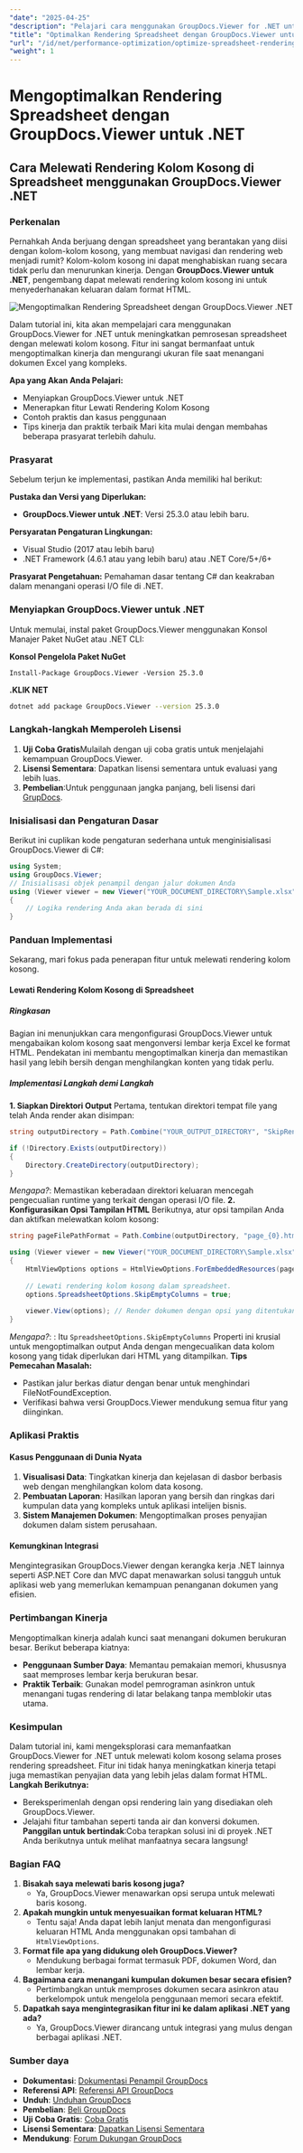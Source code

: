 ```yaml
---
"date": "2025-04-25"
"description": "Pelajari cara menggunakan GroupDocs.Viewer for .NET untuk melewati proses rendering kolom kosong di spreadsheet, mengoptimalkan kinerja dan ukuran output. Tingkatkan aplikasi .NET Anda hari ini."
"title": "Optimalkan Rendering Spreadsheet dengan GroupDocs.Viewer untuk .NET&#58; Lewati Kolom Kosong"
"url": "/id/net/performance-optimization/optimize-spreadsheet-rendering-groupdocs-viewer-net/"
"weight": 1
---
```


# Mengoptimalkan Rendering Spreadsheet dengan GroupDocs.Viewer untuk .NET
## Cara Melewati Rendering Kolom Kosong di Spreadsheet menggunakan GroupDocs.Viewer .NET
### Perkenalan
Pernahkah Anda berjuang dengan spreadsheet yang berantakan yang diisi dengan kolom-kolom kosong, yang membuat navigasi dan rendering web menjadi rumit? Kolom-kolom kosong ini dapat menghabiskan ruang secara tidak perlu dan menurunkan kinerja. Dengan **GroupDocs.Viewer untuk .NET**, pengembang dapat melewati rendering kolom kosong ini untuk menyederhanakan keluaran dalam format HTML.

![Mengoptimalkan Rendering Spreadsheet dengan GroupDocs.Viewer .NET](/viewer/performance-optimization/optimize-spreadsheet-rendering.png)

Dalam tutorial ini, kita akan mempelajari cara menggunakan GroupDocs.Viewer for .NET untuk meningkatkan pemrosesan spreadsheet dengan melewati kolom kosong. Fitur ini sangat bermanfaat untuk mengoptimalkan kinerja dan mengurangi ukuran file saat menangani dokumen Excel yang kompleks.

**Apa yang Akan Anda Pelajari:**
- Menyiapkan GroupDocs.Viewer untuk .NET
- Menerapkan fitur Lewati Rendering Kolom Kosong
- Contoh praktis dan kasus penggunaan
- Tips kinerja dan praktik terbaik
Mari kita mulai dengan membahas beberapa prasyarat terlebih dahulu.
### Prasyarat
Sebelum terjun ke implementasi, pastikan Anda memiliki hal berikut:

**Pustaka dan Versi yang Diperlukan:**
- **GroupDocs.Viewer untuk .NET**: Versi 25.3.0 atau lebih baru.

**Persyaratan Pengaturan Lingkungan:**
- Visual Studio (2017 atau lebih baru)
- .NET Framework (4.6.1 atau yang lebih baru) atau .NET Core/5+/6+

**Prasyarat Pengetahuan:**
Pemahaman dasar tentang C# dan keakraban dalam menangani operasi I/O file di .NET.
### Menyiapkan GroupDocs.Viewer untuk .NET
Untuk memulai, instal paket GroupDocs.Viewer menggunakan Konsol Manajer Paket NuGet atau .NET CLI:

**Konsol Pengelola Paket NuGet**
```plaintext
Install-Package GroupDocs.Viewer -Version 25.3.0
```

**.KLIK NET**
```bash
dotnet add package GroupDocs.Viewer --version 25.3.0
```

### Langkah-langkah Memperoleh Lisensi
1. **Uji Coba Gratis**Mulailah dengan uji coba gratis untuk menjelajahi kemampuan GroupDocs.Viewer.
2. **Lisensi Sementara**: Dapatkan lisensi sementara untuk evaluasi yang lebih luas.
3. **Pembelian**:Untuk penggunaan jangka panjang, beli lisensi dari [GrupDocs](https://purchase.groupdocs.com/buy).

### Inisialisasi dan Pengaturan Dasar
Berikut ini cuplikan kode pengaturan sederhana untuk menginisialisasi GroupDocs.Viewer di C#:
```csharp
using System;
using GroupDocs.Viewer;
// Inisialisasi objek penampil dengan jalur dokumen Anda
using (Viewer viewer = new Viewer("YOUR_DOCUMENT_DIRECTORY\Sample.xlsx"))
{
    // Logika rendering Anda akan berada di sini
}
```
### Panduan Implementasi
Sekarang, mari fokus pada penerapan fitur untuk melewati rendering kolom kosong.
#### Lewati Rendering Kolom Kosong di Spreadsheet
##### Ringkasan
Bagian ini menunjukkan cara mengonfigurasi GroupDocs.Viewer untuk mengabaikan kolom kosong saat mengonversi lembar kerja Excel ke format HTML. Pendekatan ini membantu mengoptimalkan kinerja dan memastikan hasil yang lebih bersih dengan menghilangkan konten yang tidak perlu.
##### Implementasi Langkah demi Langkah
**1. Siapkan Direktori Output**
Pertama, tentukan direktori tempat file yang telah Anda render akan disimpan:
```csharp
string outputDirectory = Path.Combine("YOUR_OUTPUT_DIRECTORY", "SkipRenderingOfEmptyColumns");

if (!Directory.Exists(outputDirectory))
{
    Directory.CreateDirectory(outputDirectory);
}
```
*Mengapa?*: Memastikan keberadaan direktori keluaran mencegah pengecualian runtime yang terkait dengan operasi I/O file.
**2. Konfigurasikan Opsi Tampilan HTML**
Berikutnya, atur opsi tampilan Anda dan aktifkan melewatkan kolom kosong:
```csharp
string pageFilePathFormat = Path.Combine(outputDirectory, "page_{0}.html");

using (Viewer viewer = new Viewer("YOUR_DOCUMENT_DIRECTORY\Sample.xlsx"))
{
    HtmlViewOptions options = HtmlViewOptions.ForEmbeddedResources(pageFilePathFormat);
    
    // Lewati rendering kolom kosong dalam spreadsheet.
    options.SpreadsheetOptions.SkipEmptyColumns = true;
    
    viewer.View(options); // Render dokumen dengan opsi yang ditentukan.
}
```
*Mengapa?*: : Itu `SpreadsheetOptions.SkipEmptyColumns` Properti ini krusial untuk mengoptimalkan output Anda dengan mengecualikan data kolom kosong yang tidak diperlukan dari HTML yang ditampilkan.
**Tips Pemecahan Masalah:**
- Pastikan jalur berkas diatur dengan benar untuk menghindari FileNotFoundException.
- Verifikasi bahwa versi GroupDocs.Viewer mendukung semua fitur yang diinginkan.
### Aplikasi Praktis
#### Kasus Penggunaan di Dunia Nyata
1. **Visualisasi Data**: Tingkatkan kinerja dan kejelasan di dasbor berbasis web dengan menghilangkan kolom data kosong.
2. **Pembuatan Laporan**: Hasilkan laporan yang bersih dan ringkas dari kumpulan data yang kompleks untuk aplikasi intelijen bisnis.
3. **Sistem Manajemen Dokumen**: Mengoptimalkan proses penyajian dokumen dalam sistem perusahaan.
#### Kemungkinan Integrasi
Mengintegrasikan GroupDocs.Viewer dengan kerangka kerja .NET lainnya seperti ASP.NET Core dan MVC dapat menawarkan solusi tangguh untuk aplikasi web yang memerlukan kemampuan penanganan dokumen yang efisien.
### Pertimbangan Kinerja
Mengoptimalkan kinerja adalah kunci saat menangani dokumen berukuran besar. Berikut beberapa kiatnya:
- **Penggunaan Sumber Daya**: Memantau pemakaian memori, khususnya saat memproses lembar kerja berukuran besar.
- **Praktik Terbaik**: Gunakan model pemrograman asinkron untuk menangani tugas rendering di latar belakang tanpa memblokir utas utama.
### Kesimpulan
Dalam tutorial ini, kami mengeksplorasi cara memanfaatkan GroupDocs.Viewer for .NET untuk melewati kolom kosong selama proses rendering spreadsheet. Fitur ini tidak hanya meningkatkan kinerja tetapi juga memastikan penyajian data yang lebih jelas dalam format HTML.
**Langkah Berikutnya:**
- Bereksperimenlah dengan opsi rendering lain yang disediakan oleh GroupDocs.Viewer.
- Jelajahi fitur tambahan seperti tanda air dan konversi dokumen.
**Panggilan untuk bertindak**:Coba terapkan solusi ini di proyek .NET Anda berikutnya untuk melihat manfaatnya secara langsung!
### Bagian FAQ
1. **Bisakah saya melewati baris kosong juga?**
   - Ya, GroupDocs.Viewer menawarkan opsi serupa untuk melewati baris kosong.
2. **Apakah mungkin untuk menyesuaikan format keluaran HTML?**
   - Tentu saja! Anda dapat lebih lanjut menata dan mengonfigurasi keluaran HTML Anda menggunakan opsi tambahan di `HtmlViewOptions`.
3. **Format file apa yang didukung oleh GroupDocs.Viewer?**
   - Mendukung berbagai format termasuk PDF, dokumen Word, dan lembar kerja.
4. **Bagaimana cara menangani kumpulan dokumen besar secara efisien?**
   - Pertimbangkan untuk memproses dokumen secara asinkron atau berkelompok untuk mengelola penggunaan memori secara efektif.
5. **Dapatkah saya mengintegrasikan fitur ini ke dalam aplikasi .NET yang ada?**
   - Ya, GroupDocs.Viewer dirancang untuk integrasi yang mulus dengan berbagai aplikasi .NET.
### Sumber daya
- **Dokumentasi**: [Dokumentasi Penampil GroupDocs](https://docs.groupdocs.com/viewer/net/)
- **Referensi API**: [Referensi API GroupDocs](https://reference.groupdocs.com/viewer/net/)
- **Unduh**: [Unduhan GroupDocs](https://releases.groupdocs.com/viewer/net/)
- **Pembelian**: [Beli GroupDocs](https://purchase.groupdocs.com/buy)
- **Uji Coba Gratis**: [Coba Gratis](https://releases.groupdocs.com/viewer/net/)
- **Lisensi Sementara**: [Dapatkan Lisensi Sementara](https://purchase.groupdocs.com/temporary-license/)
- **Mendukung**: [Forum Dukungan GroupDocs](https://forum.groupdocs.com/c/viewer/9)
